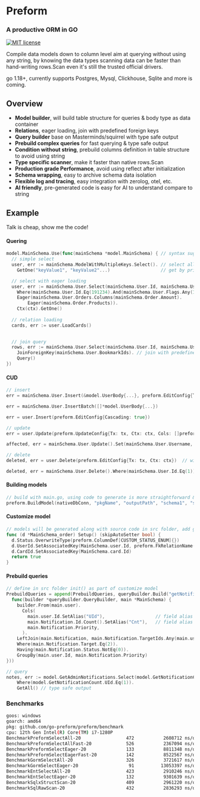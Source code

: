 # Preform
### A productive ORM in GO

[![MIT license](https://img.shields.io/badge/license-MIT-brightgreen.svg)](https://opensource.org/licenses/MIT)

Compile data models down to column level aim at querying without using any string, 
by knowing the data types scanning data can be faster than hand-writing rows.Scan even it's still the trusted official drivers.

go 1.18+, currently supports Postgres, Mysql, Clickhouse, Sqlite and more is coming.

## Overview

- **Model builder**, will build table structure for queries & body type as data container
- **Relations**, eager loading, join with predefined foreign keys
- **Query builder** base on Masterminds/squirrel with type safe output
- **Prebuild complex queries** for fast querying & type safe output
- **Condition without string**, prebuild columns definition in table structure to avoid using string
- **Type specific scanner**, make it faster than native rows.Scan
- **Production grade Performance**, avoid using reflect after initialization
- **Schema wrapping**, easy to archive schema data isolation 
- **Flexible log and tracing**, easy integration with zerolog, otel, etc.
- **AI friendly**, pre-generated code is easy for AI to understand compare to string

## Example

Talk is cheap, show me the code!

#### Quering
```go
model.MainSchema.Use(func(mainSchema *model.MainSchema) { // syntax sugar to avoid long prefix chain
  // simple select
  user, err := mainSchema.ModelWithMultipleKeys.Select(). // select all columns
    GetOne("keyValue1", "keyValue2"...)                   // get by primary key value(s)

  // select with eager loading
  user, err := mainSchema.User.Select(mainSchema.User.Id, mainSchema.User.Username). // select columns with predefined column fields
    Where(mainSchema.User.Id.Eq(191234).And(mainSchema.User.Flags.Any(1))).          // condition without hand-writing string
    Eager(mainSchema.User.Orders.Columns(mainSchema.Order.Amount).                   // eager loading with options
        Eager(mainSchema.Order.Products)).                                           // multiple levels eager loading
    Ctx(ctx).GetOne()
  
  // relation loading
  cards, err := user.LoadCards() 
  

  // join query
  rows, err := mainSchema.User.Select(mainSchema.User.Id, mainSchema.User.Username, mainSchema.User.Bookmarks, mainSchema.UserBookmark.Name).
    JoinForeignKey(mainSchema.User.BookmarkIds). // join with predefined foreign key
    Query()
})
```

#### CUD
```go
// insert
err = mainSchema.User.Insert(&model.UserBody{...}, preform.EditConfig{Tx: tx, Ctx: ctx}) // with optional insert config

err = mainSchema.User.InsertBatch([]*model.UserBody{...})

err = user.Insert(preform.EditConfig{Cascading: true})

// update
err = user.Update(preform.UpdateConfig{Tx: tx, Ctx: ctx, Cols: []preform.ICol{mainSchema.User.Username}})  // with optional update config

affected, err = mainSchema.User.Update().Set(mainSchema.User.Username, "test").Where(mainSchema.User.Id.Eq(1)).Exec()

// delete
deleted, err = user.Delete(preform.EditConfig{Tx: tx, Ctx: ctx})  // with optional delete config

deleted, err = mainSchema.User.Delete().Where(mainSchema.User.Id.Eq(1)).Exec()
```

#### Building models
```go
// build with main.go, using code to generate is more straightforward & flexible than cli IMO
preform.BuildModel(nativeDbConn, "pkgName", "outputPath", "schema1", "schema2" ...) 
```

#### Customize model
```go
// models will be generated along with source code in src folder, add go file to define more advanced structure
func (d *MainSchema_order) Setup() (skipAutoSetter bool) {
  d.Status.OverwriteType(preform.ColumnDef[CUSTOM_STATUS_ENUM]{})                // overwrite column type
  d.UserId.SetAssociatedKey(MainSchema.user.Id, preform.FkRelationName("Buyer")) // custom foreign key field, set relation name in this case
  d.CardId.SetAssociatedKey(MainSchema.card.Id)                                  // retain auto joining from original generated code
  return true
}
```

#### Prebuild queries
```go
// define in src folder init() as part of customize model
PrebuildQueries = append(PrebuildQueries, queryBuilder.Build("getNotificationCount",
  func(builder *queryBuilder.QueryBuilder, main *MainSchema) {
    builder.From(main.user).
      Cols(
        main.user.Id.SetAlias("UId"),                   // field alias
        main.Notification.Id.Count().SetAlias("Cnt"),   // field alias
        main.Notification.Priority,
      ).
    LeftJoin(main.Notification, main.Notification.TargetIds.Any(main.user.Id).And(main.Notification.Target.Eq(2))).  // joining condition
    Where(main.Notification.Target.Eq(2)).                                                                           // predefine condition
    Having(main.Notification.Status.NotEq(0)).                                                                       // predefine having
    GroupBy(main.user.Id, main.Notification.Priority)                                                                // predefine group by
}))

// query
notes, err := model.GetAdminNotifications.Select(model.GetNotificationCount.Cnt, model.GetNotificationCount.UId). // custom select columns
    Where(model.GetNotificationCount.UId.Eq(1)).                                                                  // additional where condition
    GetAll() // type safe output
```

### Benchmarks
```bash
goos: windows
goarch: amd64
pkg: github.com/go-preform/preform/benchmark
cpu: 12th Gen Intel(R) Core(TM) i7-1280P
BenchmarkPreformSelectAll-20                 472           2608712 ns/op          314256 B/op      12235 allocs/op
BenchmarkPreformSelectAllFast-20             526           2367094 ns/op          260900 B/op       9341 allocs/op
BenchmarkPreformSelectEager-20               133           8811348 ns/op         2112758 B/op      31962 allocs/op
BenchmarkPreformSelectEagerFast-20           142           8522567 ns/op         2001407 B/op      25982 allocs/op
BenchmarkGormSelectAll-20                    326           3721617 ns/op          416996 B/op      23210 allocs/op
BenchmarkGormSelectEager-20                   91          13053397 ns/op         3532487 B/op      67214 allocs/op
BenchmarkEntSelectAll-20                     423           2910246 ns/op          639377 B/op      20357 allocs/op
BenchmarkEntSelectEager-20                   132           9301639 ns/op         2027165 B/op      48898 allocs/op
BenchmarkSqlxStructScan-20                   409           2961220 ns/op          651155 B/op      12183 allocs/op
BenchmarkSqlRawScan-20                       432           2836293 ns/op          650705 B/op      12180 allocs/op
```


